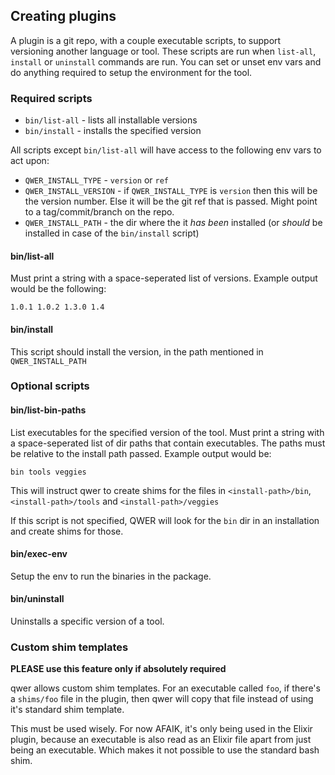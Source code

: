 ## Creating plugins

A plugin is a git repo, with a couple executable scripts, to support versioning another language or tool. These scripts are run when `list-all`, `install` or `uninstall` commands are run. You can set or unset env vars and do anything required to setup the environment for the tool.

### Required scripts

* `bin/list-all` - lists all installable versions
* `bin/install` - installs the specified version


All scripts except `bin/list-all` will have access to the following env vars to act upon:

* `QWER_INSTALL_TYPE` - `version` or `ref`
* `QWER_INSTALL_VERSION` - if `QWER_INSTALL_TYPE` is `version` then this will be the version number. Else it will be the git ref that is passed. Might point to a tag/commit/branch on the repo.
* `QWER_INSTALL_PATH` - the dir where the it *has been* installed (or *should* be installed in case of the `bin/install` script)


#### bin/list-all

Must print a string with a space-seperated list of versions. Example output would be the following:

```
1.0.1 1.0.2 1.3.0 1.4
```

#### bin/install

This script should install the version, in the path mentioned in `QWER_INSTALL_PATH`


### Optional scripts

#### bin/list-bin-paths

List executables for the specified version of the tool. Must print a string with a space-seperated list of dir paths that contain executables. The paths must be relative to the install path passed. Example output would be:

```
bin tools veggies
```

This will instruct qwer to create shims for the files in `<install-path>/bin`, `<install-path>/tools` and `<install-path>/veggies`

If this script is not specified, QWER will look for the `bin` dir in an installation and create shims for those.

#### bin/exec-env

Setup the env to run the binaries in the package.

#### bin/uninstall

Uninstalls a specific version of a tool.

### Custom shim templates

**PLEASE use this feature only if absolutely required**

qwer allows custom shim templates. For an executable called `foo`, if there's a `shims/foo` file in the plugin, then qwer will copy that file instead of using it's standard shim template.

This must be used wisely. For now AFAIK, it's only being used in the Elixir plugin, because an executable is also read as an Elixir file apart from just being an executable. Which makes it not possible to use the standard bash shim.
